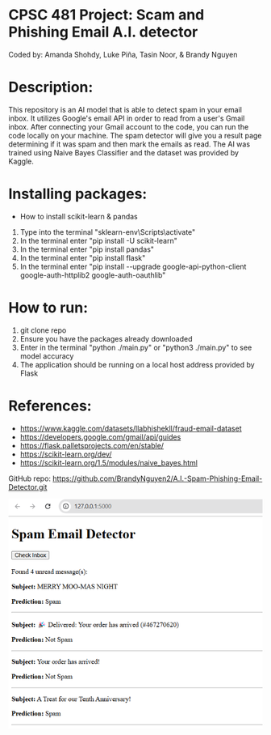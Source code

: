 # CPSC 481 Project: Scam and Phishing Email A.I. detector
Coded by: Amanda Shohdy, Luke Piña, Tasin Noor, & Brandy Nguyen

# Description:
This repository is an AI model that is able to detect spam in your email inbox. It utilizes Google's email API in order to read from a user's Gmail inbox. After connecting your Gmail account to the code, you can run the code locally on your machine. The spam detector will give you a result page determining if it was spam and then mark the emails as read. The AI was trained using Naive Bayes Classifier and the dataset was provided by Kaggle.

# Installing packages:
- How to install scikit-learn & pandas
1. Type into the terminal "sklearn-env\Scripts\activate"
2. In the terminal enter "pip install -U scikit-learn"
3. In the terminal enter "pip install pandas"
4. In the terminal enter "pip install flask"
5. In the terminal enter "pip install --upgrade google-api-python-client google-auth-httplib2 google-auth-oauthlib"
   
# How to run:
1. git clone repo
2. Ensure you have the packages already downloaded
3. Enter in the terminal "python ./main.py" or "python3 ./main.py" to see model accuracy
4. The application should be running on a local host address provided by Flask

# References: 
- https://www.kaggle.com/datasets/llabhishekll/fraud-email-dataset
- https://developers.google.com/gmail/api/guides
- https://flask.palletsprojects.com/en/stable/
- https://scikit-learn.org/dev/
- https://scikit-learn.org/1.5/modules/naive_bayes.html

GitHub repo: https://github.com/BrandyNguyen2/A.I.-Spam-Phishing-Email-Detector.git

![result_image](result_image.png)
